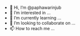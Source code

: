 - 👋 Hi, I’m @paphawarinjub
- 👀 I’m interested in ...
- 🌱 I’m currently learning ...
- 💞️ I’m looking to collaborate on ...
- 📫 How to reach me ...

<!---
paphawarinjub/paphawarinjub is a ✨ special ✨ repository because its `README.md` (this file) appears on your GitHub profile.
You can click the Preview link to take a look at your changes.
--->
